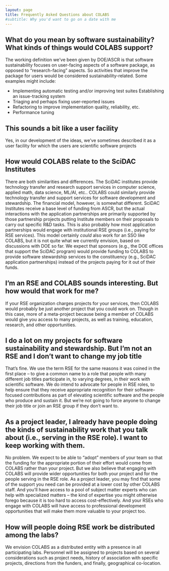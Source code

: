 ```yaml
---
layout: page
title: Frequently Asked Questions about COLABS
#subtitle: Why you'd want to go on a date with me
---
```


## What do you mean by software sustainability?  What kinds of things would COLABS support?

The working definition we’ve been given by DOE/ASCR is that software sustainability focuses on user-facing aspects of a software package, as opposed to “research-facing” aspects.  So activities that improve the package for users would be considered sustainability-related.  Some examples might include:

* Implementing automatic testing and/or improving test suites
Establishing an issue-tracking system
* Triaging and perhaps fixing user-reported issues
* Refactoring to improve implementation quality, reliability, etc.
* Performance tuning

## This sounds a bit like a user facility

Yes, in our development of the ideas, we’ve sometimes described it as a user facility for which the users are scientific software projects

## How would COLABS relate to the SciDAC Institutes

There are both similarities and differences. The SciDAC institutes provide technology transfer and research support services in computer science, applied math, data science, ML/AI, etc..  COLABS could similarly provide technology transfer and support services for software development and stewardship.  The financial model, however, is somewhat different.  SciDAC Institutes receive a base level of funding from ASCR, but the actual interactions with the application partnerships are primarily supported by those partnership projects putting Institute members on their proposals to carry out specific R&D tasks. This is also probably how most application partnerships would engage with institutional RSE groups (i.e., paying for RSE services).  This model certainly _could_ also work for an SSO like COLABS, but it is not quite what we currently envision, based on discussions with DOE so far.  We expect that sponsors (e.g., the DOE offices that support the SciDAC program) would provide funding to COLABS to provide software stewardship services to the constituency (e.g., SciDAC application partnerships) instead of the projects paying for it out of their funds.

## I’m an RSE and COLABS sounds interesting.  But how would that work for me?

If your RSE organization charges projects for your services, then COLABS would probably be just another project that you could work on.  Though in this case, more of a meta-project because being a member of COLABS would give you access to many projects, as well as training, education, research, and other opportunities.

## I do a lot on my projects for software sustainability and stewardship.  But I’m not an RSE and I don’t want to change my job title

That’s fine.  We use the term RSE for the same reasons it was coined in the first place – to give a common name to a role that people with many different job titles participate in, to varying degrees, in their work with scientific software. We do intend to advocate for people in RSE roles, to help ensure that they receive appropriate recognition for their software-focused contributions as part of elevating scientific software and the people who produce and sustain it.  But we’re not going to force anyone to change their job title or join an RSE group if they don’t want to.

## As a project leader, I already have people doing the kinds of sustainability work that you talk about (i.e., serving in the RSE role).  I want to keep working with them.

No problem.  We expect to be able to “adopt” members of your team so that the funding for the appropriate portion of their effort would come from COLABS rather than your project.  But we also believe that engaging with COLABS will provide wider opportunities for both your project and for the people serving in the RSE role.  As a project leader, you may find that some of the support you need can be provided at a lower cost by other COLABS staff.  And you’ll have access to a pool of subject matter experts who can help with specialized matters – the kind of expertise you might otherwise forego because it is too hard to access cost-effectively.  And your RSEs who engage with COLABS will have access to professional development opportunities that will make them more valuable to your project too.

## How will people doing RSE work be distributed among the labs?

We envision COLABS as a distributed entity with a presence in all participating labs. Personnel will be assigned to projects based on several considerations such as project needs, history of association with specific projects, directions from the funders, and finally, geographical co-location.
